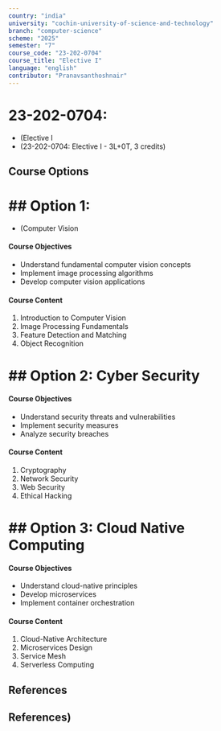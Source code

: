 ```yaml
---
country: "india"
university: "cochin-university-of-science-and-technology"
branch: "computer-science"
scheme: "2025"
semester: "7"
course_code: "23-202-0704"
course_title: "Elective I"
language: "english"
contributor: "Pranavsanthoshnair"
---
```


# 23-202-0704: 
  - (Elective I
  - (23-202-0704: Elective I - 3L+0T, 3 credits)
## Course Options

# ## Option 1: 
  - (Computer Vision
#### Course Objectives

* Understand fundamental computer vision concepts
* Implement image processing algorithms
* Develop computer vision applications

#### Course Content
1. Introduction to Computer Vision
2. Image Processing Fundamentals
3. Feature Detection and Matching
4. Object Recognition

# ## Option 2: Cyber Security
#### Course Objectives
* Understand security threats and vulnerabilities
* Implement security measures
* Analyze security breaches

#### Course Content
1. Cryptography
2. Network Security
3. Web Security
4. Ethical Hacking

# ## Option 3: Cloud Native Computing
#### Course Objectives
* Understand cloud-native principles
* Develop microservices
* Implement container orchestration

#### Course Content
1. Cloud-Native Architecture
2. Microservices Design
3. Service Mesh
4. Serverless Computing

## References

## References)
